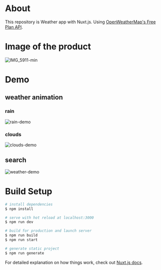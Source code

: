 # About
This repository is Weather app with Nuxt.js.
Using [OpenWeatherMap's Free Plan API](https://openweathermap.org/).

# Image of the product

![IMG_5911-min](https://user-images.githubusercontent.com/51960141/93223848-75708c80-f7ab-11ea-96d9-ddd3ccd97aa0.png)

# Demo

## weather animation
### rain
![rain-demo](https://user-images.githubusercontent.com/51960141/95017708-ef52b200-0695-11eb-8412-86fcf74f71b0.gif)

### clouds
![clouds-demo](https://user-images.githubusercontent.com/51960141/95341054-d72a9f00-08f0-11eb-824d-d3f6d05933e2.gif)

## search
![weather-demo](https://user-images.githubusercontent.com/51960141/95871986-439e1600-0da9-11eb-97f7-1c45922a9c52.gif)

# Build Setup

```bash
# install dependencies
$ npm install

# serve with hot reload at localhost:3000
$ npm run dev

# build for production and launch server
$ npm run build
$ npm run start

# generate static project
$ npm run generate
```

For detailed explanation on how things work, check out [Nuxt.js docs](https://nuxtjs.org).
